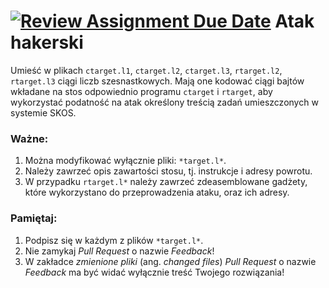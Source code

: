 [![Review Assignment Due Date](https://classroom.github.com/assets/deadline-readme-button-24ddc0f5d75046c5622901739e7c5dd533143b0c8e959d652212380cedb1ea36.svg)](https://classroom.github.com/a/JHvWzilf)
Atak hakerski
===

Umieść w plikach `ctarget.l1`, `ctarget.l2`, `ctarget.l3`, `rtarget.l2`,
`rtarget.l3` ciągi liczb szesnastkowych. Mają one kodować ciągi bajtów wkładane
na stos odpowiednio programu `ctarget` i `rtarget`, aby wykorzystać podatność na
atak określony treścią zadań umieszczonych w systemie SKOS.

### Ważne:

1. Można modyfikować wyłącznie pliki: `*target.l*`.
2. Należy zawrzeć opis zawartości stosu, tj. instrukcje i adresy powrotu.
3. W przypadku `rtarget.l*` należy zawrzeć zdeasemblowane gadżety,
   które wykorzystano do przeprowadzenia ataku, oraz ich adresy.

### Pamiętaj:

1. Podpisz się w każdym z plików `*target.l*`.
2. Nie zamykaj _Pull Request_ o nazwie _Feedback_!
3. W zakładce _zmienione pliki_ (ang. _changed files_) _Pull Request_ o nazwie
   _Feedback_ ma być widać wyłącznie treść Twojego rozwiązania!
